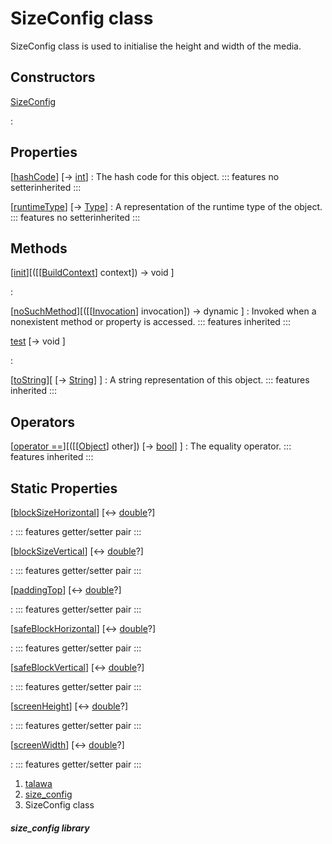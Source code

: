 
<div>

# SizeConfig class

</div>


SizeConfig class is used to initialise the height and width of the
media.



## Constructors

[SizeConfig](../services_size_config/SizeConfig/SizeConfig.md)

:   



## Properties

[[hashCode](https://api.flutter.dev/flutter/dart-core/Object/hashCode.html)] [→ [int](https://api.flutter.dev/flutter/dart-core/int-class.html)]
:   The hash code for this object.
    ::: features
    no setterinherited
    :::

[[runtimeType](https://api.flutter.dev/flutter/dart-core/Object/runtimeType.html)] [→ [Type](https://api.flutter.dev/flutter/dart-core/Type-class.html)]
:   A representation of the runtime type of the object.
    ::: features
    no setterinherited
    :::



## Methods

[[init](../services_size_config/SizeConfig/init.md)][([[[BuildContext](https://api.flutter.dev/flutter/widgets/BuildContext-class.md)] context]) → void ]

:   

[[noSuchMethod](https://api.flutter.dev/flutter/dart-core/Object/noSuchMethod.html)][([[[Invocation](https://api.flutter.dev/flutter/dart-core/Invocation-class.md)] invocation]) → dynamic ]
:   Invoked when a nonexistent method or property is accessed.
    ::: features
    inherited
    :::

[test](../services_size_config/SizeConfig/test.md) [→ void ]

:   

[[toString](https://api.flutter.dev/flutter/dart-core/Object/toString.html)][ [→ [String](https://api.flutter.dev/flutter/dart-core/String-class.html)] ]
:   A string representation of this object.
    ::: features
    inherited
    :::



## Operators

[[operator ==](https://api.flutter.dev/flutter/dart-core/Object/operator_equals.html)][([[[Object](https://api.flutter.dev/flutter/dart-core/Object-class.md)] other]) [→ [bool](https://api.flutter.dev/flutter/dart-core/bool-class.html)] ]
:   The equality operator.
    ::: features
    inherited
    :::



## Static Properties

[[blockSizeHorizontal](../services_size_config/SizeConfig/blockSizeHorizontal.md)] [↔ [double](https://api.flutter.dev/flutter/dart-core/double-class.html)?]

:   ::: features
    getter/setter pair
    :::

[[blockSizeVertical](../services_size_config/SizeConfig/blockSizeVertical.md)] [↔ [double](https://api.flutter.dev/flutter/dart-core/double-class.html)?]

:   ::: features
    getter/setter pair
    :::

[[paddingTop](../services_size_config/SizeConfig/paddingTop.md)] [↔ [double](https://api.flutter.dev/flutter/dart-core/double-class.html)?]

:   ::: features
    getter/setter pair
    :::

[[safeBlockHorizontal](../services_size_config/SizeConfig/safeBlockHorizontal.md)] [↔ [double](https://api.flutter.dev/flutter/dart-core/double-class.html)?]

:   ::: features
    getter/setter pair
    :::

[[safeBlockVertical](../services_size_config/SizeConfig/safeBlockVertical.md)] [↔ [double](https://api.flutter.dev/flutter/dart-core/double-class.html)?]

:   ::: features
    getter/setter pair
    :::

[[screenHeight](../services_size_config/SizeConfig/screenHeight.md)] [↔ [double](https://api.flutter.dev/flutter/dart-core/double-class.html)?]

:   ::: features
    getter/setter pair
    :::

[[screenWidth](../services_size_config/SizeConfig/screenWidth.md)] [↔ [double](https://api.flutter.dev/flutter/dart-core/double-class.html)?]

:   ::: features
    getter/setter pair
    :::







1.  [talawa](../index.md)
2.  [size_config](../services_size_config/)
3.  SizeConfig class

##### size_config library








